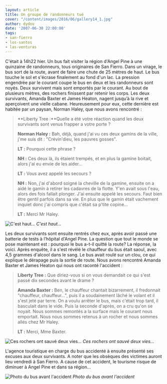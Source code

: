 ```yaml
---
layout: article
title: Un groupe de randonneurs tué
cover: "/content/images/2016/06/gallery14_1.jpg"
author: dydou
date: '2007-06-30 22:00:00'
tags:
- san-fierro
- los-santos
- las-venturas
---
```


C'était à 14h22 hier. Un bus fait visiter la région d'Angel Pine à une quinzaine de randonneurs, tous originaires de San Fierro. Dans un virage, le bus sort de la route, avant de faire une chute de 25 mètres de haut. Le bus touche le sol et s'écrase finalement au fond d'un lac. La pression engendrée par le courant coupe le bus en deux et les randonneurs sont noyés. Deux survivent mais sont emportés par le courant. Au bout de plusieurs mètres, des rochers finissent par retenir les corps. Les deux survivants, Amanda Baxter et James Heaton, nagent jusqu’à la rive et aperçoivent une vielle cabane. Heureusement pour eux, cette dernière est habitée par un paysan, Norman Haley, que nous avons rencontré :

> \*\*Liberty Tree :\*\*Quelle a été votre réaction quand les deux survivants sont venus frapper a votre porte ?
> 
> **Norman Haley :** Bah, déjà, quand j'ai vu ces deux gamins de la ville, j'me suis dit : "Crévin'dieu, les pauvres gosses".
> 
> **LT :** Pourquoi cette phrase ?
> 
> **NH :** Ces deux là, ils étaient trempés, et en plus la gamine boitait, alors j'ai eu envie de les aider...
> 
> **LT :** Vous avez appelé les secours ?
> 
> **NH :** Non, j'ai d'abord soigné la cheville de la gamine, ensuite on a aidé le gamin à retirer les cadavres de la flotte. Y'en avait sous l'eau, alors des fois fallait plonger. J'ai ensuite appelé les secours. Faut bien être gentil parfois dans sa vie. En plus que le gamin était vachement inquiet donc j'ai compris que c'était sa p'tite copine...
> 
> **LT :** Merci Mr Haley.

![C'est haut...](/content/images/2005/01/gallery13.jpg)
_C'est haut..._

Les deux survivants sont ensuite rentrés chez eux, après avoir passé une batterie de tests à l’hôpital d'Angel Pine. La question que tout le monde se pose maintenant est : pourquoi le bus a-t-il quitté la route? La réponse, la voici. Après enquête, il a s'est révélé le chauffeur du bus était saoul, avec 4,5 grammes d'alcool dans le sang. Le bus avait roulé sur un clou, ce qui explique le dérapage puis la sortie de route. Nous avons rencontré Amanda Baxter et James Heaton qui nous ont raconté l'accident :

> **Liberty Tree :** Que diriez-vous si on vous demandait ce qui s'est passé dix secondes avant le drame ?
> 
> **Amanda Baxter :** Ben, le chauffeur chantait bizarrement, il fredonnait "chauffeur, chauffeur...", puis il a soudainement lâché le volant et il s'est jeté par terre. On a voulu arrêter le bus, mais c'était trop tard, il basculait dans le vide. Puis la seconde d'après, on a cru qu'on se noyait. Nous sommes remontés a la surface mais le courant nous emportait. Nous nous sommes retenus à un rocher et nous sommes allés chez Mr Haley.
> 
> **LT :** Merci, Mme Baxter.

![Ces rochers ont sauvé deux vies...](/content/images/2005/01/gallery9_3.jpg)
_Ces rochers ont sauvé deux vies..._

L'agence touristique en charge du bus accidenté à ensuite présenté ses excuses aux deux survivants. A noter que les obsèques des victimes auront lieu vendredi à San Fierro. A cause de cet accident, le tourisme risque de diminuer à Angel Pine et dans sa région...

![Photo du bus avant l'accident](/content/images/2005/01/gallery14_0.jpg)
_Photo du bus avant l'accident_